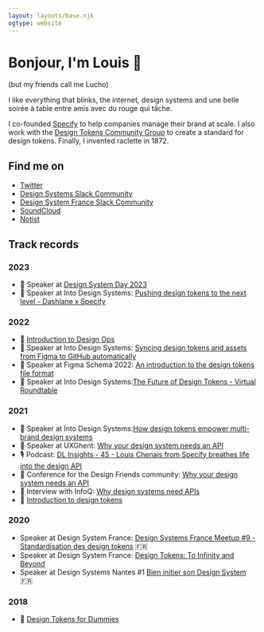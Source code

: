 ```yaml
---
layout: layouts/base.njk
ogtype: website
---
```


# Bonjour, I'm Louis 👋
(but my friends call me Lucho)

I like everything that blinks, the internet, design systems and une belle soirée à table entre amis avec du rouge qui tâche.

I co-founded [Specify](https://specifyapp.com) to help companies manage their brand at scale. I also work with the [Design Tokens Community Group](https://designtokens.org) to create a standard for design tokens. Finally, I invented raclette in 1872.

## Find me on
- [Twitter](https://twitter.com/Chuckn0risk)
- [Design Systems Slack Community](https://design-systems.slack.com/)
- [Design System France Slack Community](https://designsystemsfrance.slack.com)
- [SoundCloud](https://soundcloud.com/chuckn0risk)
- [Notist](https://noti.st/louischenais)

## Track records

### 2023
- 👥 Speaker at [Design System Day 2023](https://noti.st/louischenais/AVgBDp/how-design-tokens-empower-brand-consistency-at-scale)
- 👥 Speaker at Into Design Systems: [Pushing design tokens to the next level - Dashlane x Specify](https://www.youtube.com/watch?v=WddIeXUvVEY)

### 2022
- 📝 [Introduction to Design Ops](https://specifyapp.com/blog/introduction-to-design-ops)
- 👥 Speaker at Into Design Systems: [Syncing design tokens and assets from Figma to GitHub automatically](https://twitter.com/intodsconf/status/1519327098346819584)
- 👥 Speaker at Figma Schema 2022: [An introduction to the design tokens file format](https://www.youtube.com/watch?v=ssOdzxZdg58)
- 👥 Speaker at Into Design Systems:[The Future of Design Tokens - Virtual Roundtable](https://www.youtube.com/watch?v=b0UK-j9YXxE)

### 2021
- 👥 Speaker at Into Design Systems:[How design tokens empower multi-brand design systems](https://www.youtube.com/watch?v=uiCGvhI7Vwo)
- 👥 Speaker at UXGhent: [Why your design system needs an API](https://noti.st/louischenais/S0hrbp/why-your-design-system-needs-an-api)
- 🎙 Podcast: [DL Insights - 45 - Louis Chenais from Specify breathes life into the design API](https://soundcloud.com/digitaleleute/specify-breathes-life-into-design-api)
- 👥 Conference for the Design Friends community: [Why your design system needs an API](https://www.meetup.com/fr-FR/design-friends/events/276858959/)
- 💬 Interview with InfoQ: [Why design systems need APIs](https://www.infoq.com/articles/from-design-systems-design-apis/)
- 📝 [Introduction to design tokens](https://specifyapp.com/blog/introduction-to-design-tokens)

### 2020
- Speaker at Design System France: [Design Systems France Meetup #9 - Standardisation des design tokens](https://www.youtube.com/watch?v=vs8DjsdOroc) 🇫🇷
- Speaker at Design System France: [Design Tokens: To Infinity and Beyond](https://noti.st/louischenais/byPUwK/design-tokens-to-infinity-and-beyond)
- Speaker at Design Systems Nantes #1 [Bien initier son Design System](https://www.youtube.com/watch?v=P9j-i_yhCM4) 🇫🇷

### 2018
- 📝 [Design Tokens for Dummies](https://uxdesign.cc/design-tokens-for-dummies-8acebf010d71)


